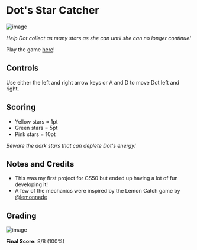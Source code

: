 # Dot's Star Catcher

![image](https://user-images.githubusercontent.com/101081243/193592876-3b71abbb-baaa-40fc-9f55-e7cd91704fac.png)

*Help Dot collect as many stars as she can until she can no longer continue!*

Play the game [here](https://scratch.mit.edu/projects/739990961/)!

## Controls
Use either the left and right arrow keys or A and D to move Dot left and right.

## Scoring
* Yellow stars = 1pt
* Green stars = 5pt
* Pink stars = 10pt

*Beware the dark stars that can deplete Dot's energy!*

## Notes and Credits
* This was my first project for CS50 but ended up having a lot of fun developing it!
* A few of the mechanics were inspired by the Lemon Catch game by [@lemonnade](https://scratch.mit.edu/users/Iemonnade/)

## Grading

![image](https://user-images.githubusercontent.com/101081243/193599249-5366d531-b2fa-4132-b2f5-8fae8491a716.png)

**Final Score:** 8/8 (100%)
